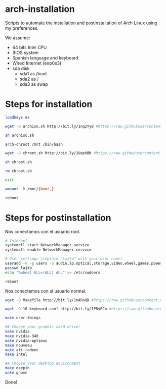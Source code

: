 # arch-installation
Scripts to automate the installation and postinstallation of Arch Linux using my preferences.

We assume:
- 64 bits Intel CPU
- BIOS system
- Spanish language and keyboard
- Wired Internet (enp0s3)
- sda disk
    - sda1 as /boot
    - sda2 as /
    - sda3 as swap

# Steps for installation

```sh
loadkeys es

wget -O archiso.sh http://bit.ly/1nq2Yy8 #https://raw.githubusercontent.com/Lajto/arch-installation/master/archiso.sh

sh archiso.sh

arch-chroot /mnt /bin/bash

wget -O chroot.sh http://bit.ly/1UephBb #https://raw.githubusercontent.com/Lajto/arch-installation/master/chroot.sh

sh chroot.sh

rm chroot.sh

exit

umount -R /mnt/{boot,}

reboot
```

# Steps for postinstallation

Nos conectamos con el usuario root.

```sh
# Internet
systemctl start NetworkManager.service
systemctl enable NetworkManager.service

# User settings (replace "lajto" with your user name)
useradd -m -g users -G audio,lp,optical,storage,video,wheel,games,power,scanner -s /bin/bash lajto
passwd lajto
echo "%wheel ALL=(ALL) ALL" >> /etc/sudoers

reboot
```

Nos conectamos con el usuario normal.

```sh
wget -O Makefile http://bit.ly/1nARoQD #https://raw.githubusercontent.com/Lajto/arch-installation/master/Makefile

wget -O 10-keyboard.conf http://bit.ly/1P8yECo #https://raw.githubusercontent.com/Lajto/arch-installation/master/10-keyboard.conf

make user-things

## Choose your graphic card driver
make nvidia
make nvidia-340
make nvidia-optimus
make nouveau
make ati-radeon
make intel

## Choose your desktop environment
make deepin
make gnome
```

Done!
